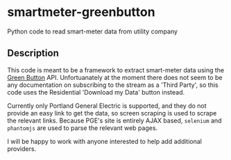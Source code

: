 # smartmeter-greenbutton
Python code to read smart-meter data from utility company

## Description

This code is meant to be a framework to extract smart-meter data using the
[Green Button](https://www.greenbuttondata.org) API.  Unfortuanately at the
moment there does not seem to be any documentation on subscribing to the
stream as a 'Third Party', so this code uses the Residential
'Download my Data' button instead.

Currently only Portland General Electric is supported, and they do not provide
an easy link to get the data, so screen scraping is used to scrape the relevant
links.  Because PGE's site is entirely AJAX based, `selenium` and `phantomjs`
are used to parse the relevant web pages.

I will be happy to work with anyone interested to help add additional providers.
